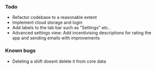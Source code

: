 ### Todo
* Refactor codebase to a reasonable extent
* Implement cloud storage and login
* Add labels to the tab bar such as "Settings" etc..
* Advanced settings view: Add incentivising descriptions for rating the app and sending emails with improvements


### Known bugs
* Deleting a shift doesnt delete it from core data

